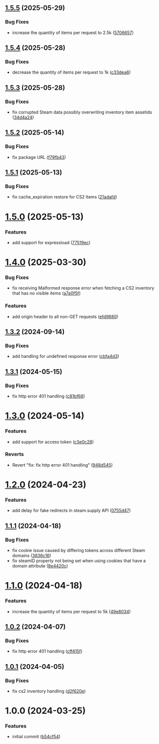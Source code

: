 ## [1.5.5](https://github.com/Luc4sguilherme/steam-inventory/compare/v1.5.4...v1.5.5) (2025-05-29)


### Bug Fixes

* increase the quantity of items per request to 2.5k ([5706657](https://github.com/Luc4sguilherme/steam-inventory/commit/5706657ac349c890930a984499c8afe19fefdc70))

## [1.5.4](https://github.com/Luc4sguilherme/steam-inventory/compare/v1.5.3...v1.5.4) (2025-05-28)


### Bug Fixes

* decrease the quantity of items per request to 1k ([c33dea6](https://github.com/Luc4sguilherme/steam-inventory/commit/c33dea6ead97cf0d9828bef15a6070118d3f8b96))

## [1.5.3](https://github.com/Luc4sguilherme/steam-inventory/compare/v1.5.2...v1.5.3) (2025-05-28)


### Bug Fixes

* fix corrupted Steam data possibly overwriting inventory item assetids ([34d4a24](https://github.com/Luc4sguilherme/steam-inventory/commit/34d4a24d1325c826b3d9009240a99939dcfc82ba))

## [1.5.2](https://github.com/Luc4sguilherme/steam-inventory/compare/v1.5.1...v1.5.2) (2025-05-14)


### Bug Fixes

* fix package URL ([f79fb43](https://github.com/Luc4sguilherme/steam-inventory/commit/f79fb437cab5768e019880db2aef5559222940d8))

## [1.5.1](https://github.com/Luc4sguilherme/steam-inventory/compare/v1.5.0...v1.5.1) (2025-05-13)


### Bug Fixes

* fix cache_expiration restore for CS2 Items ([21adafd](https://github.com/Luc4sguilherme/steam-inventory/commit/21adafd4ddb3f1b523358c78323c6d0f3d0c8987))

# [1.5.0](https://github.com/Luc4sguilherme/steam-inventory/compare/v1.4.0...v1.5.0) (2025-05-13)


### Features

* add support for expressload ([77519ec](https://github.com/Luc4sguilherme/steam-inventory/commit/77519ec8a9cc6a1c8eeb3a976b38eb8e32bc2dd6))

# [1.4.0](https://github.com/Luc4sguilherme/steam-inventory/compare/v1.3.2...v1.4.0) (2025-03-30)


### Bug Fixes

* fix receiving Malformed response error when fetching a CS2 inventory that has no visible items ([a7a0f5f](https://github.com/Luc4sguilherme/steam-inventory/commit/a7a0f5fb01f98ebdf282c992188c800bb2fa025d))


### Features

* add origin header to all non-GET requests ([efd9680](https://github.com/Luc4sguilherme/steam-inventory/commit/efd9680239c74db682d4392a4b0eb3dc65282b5b))

## [1.3.2](https://github.com/Luc4sguilherme/steam-inventory/compare/v1.3.1...v1.3.2) (2024-09-14)


### Bug Fixes

* add handling for undefined response error ([cbfa4d3](https://github.com/Luc4sguilherme/steam-inventory/commit/cbfa4d3f9f647db7aa5bc1fff3cb0b347664e39c))

## [1.3.1](https://github.com/Luc4sguilherme/steam-inventory/compare/v1.3.0...v1.3.1) (2024-05-15)


### Bug Fixes

* fix http error 401 handling ([c81bf68](https://github.com/Luc4sguilherme/steam-inventory/commit/c81bf6814889320ec4ffad00f1eb7adf29b044bf))

# [1.3.0](https://github.com/Luc4sguilherme/steam-inventory/compare/v1.2.0...v1.3.0) (2024-05-14)


### Features

* add support for access token ([c3e0c28](https://github.com/Luc4sguilherme/steam-inventory/commit/c3e0c28110c8504e7de13ba3ab2c6bd06f9d22d2))


### Reverts

* Revert "fix: fix http error 401 handling" ([948d545](https://github.com/Luc4sguilherme/steam-inventory/commit/948d545ba42a92dc883fa8c4bb6f56e0da66f350))

# [1.2.0](https://github.com/Luc4sguilherme/steam-inventory/compare/v1.1.1...v1.2.0) (2024-04-23)


### Features

* add delay for fake redirects in steam.supply API ([0755d47](https://github.com/Luc4sguilherme/steam-inventory/commit/0755d4725b6d13f1cdaf18361efb9498949f5a69))

## [1.1.1](https://github.com/Luc4sguilherme/steam-inventory/compare/v1.1.0...v1.1.1) (2024-04-18)


### Bug Fixes

* fix cookie issue caused by differing tokens across different Steam domains ([3836c16](https://github.com/Luc4sguilherme/steam-inventory/commit/3836c1696ee4edb2e25c547374f69f47bf2194af))
* fix steamID property not being set when using cookies that have a domain attribute ([8e4420c](https://github.com/Luc4sguilherme/steam-inventory/commit/8e4420c78e22d273f1821064aac2d45c69abaea7))

# [1.1.0](https://github.com/Luc4sguilherme/steam-inventory/compare/v1.0.2...v1.1.0) (2024-04-18)


### Features

* increase the quantity of items per request to 5k ([49e8034](https://github.com/Luc4sguilherme/steam-inventory/commit/49e80343ff5ccaaa25a9f9573e908972e56d455a))

## [1.0.2](https://github.com/Luc4sguilherme/steam-inventory/compare/v1.0.1...v1.0.2) (2024-04-07)


### Bug Fixes

* fix http error 401 handling ([cff415f](https://github.com/Luc4sguilherme/steam-inventory/commit/cff415fa118d94b08fe5305024f456d0beb00cf8))

## [1.0.1](https://github.com/Luc4sguilherme/steam-inventory/compare/v1.0.0...v1.0.1) (2024-04-05)


### Bug Fixes

* fix cs2 inventory handling ([d2f620e](https://github.com/Luc4sguilherme/steam-inventory/commit/d2f620e3041bb3867beb7a315cd5f79df011a458))

# 1.0.0 (2024-03-25)


### Features

* initial commit ([b54cf54](https://github.com/Luc4sguilherme/steam-inventory/commit/b54cf54027bf4aed7969136f1db1227742858d34))

